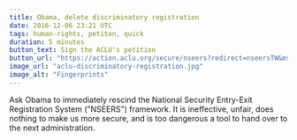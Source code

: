 ```yaml
---
title: Obama, delete discriminatory registration
date: 2016-12-06 23:21 UTC
tags: human-rights, petiton, quick
duration: 5 minutes
button_text: Sign the ACLU's petition
button_url: "https://action.aclu.org/secure/nseers?redirect=nseersTW&ms=TW_161206_religiousliberty_racialjustice_immigrantrights_nationalsecurity_nseers"
image_url: "aclu-discriminatory-registration.jpg"
image_alt: "Fingerprints"
---
```


Ask Obama to immediately rescind the National Security Entry-Exit Registration
System ("NSEERS") framework. It is ineffective, unfair, does nothing to make us
more secure, and is too dangerous a tool to hand over to the next administration.
